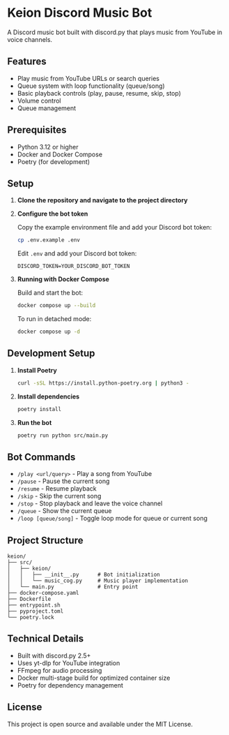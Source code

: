 # Keion Discord Music Bot

A Discord music bot built with discord.py that plays music from YouTube in voice channels.

## Features

- Play music from YouTube URLs or search queries
- Queue system with loop functionality (queue/song)
- Basic playback controls (play, pause, resume, skip, stop)
- Volume control
- Queue management

## Prerequisites

- Python 3.12 or higher
- Docker and Docker Compose
- Poetry (for development)

## Setup

1. **Clone the repository and navigate to the project directory**

2. **Configure the bot token**

   Copy the example environment file and add your Discord bot token:

   ```bash
   cp .env.example .env
   ```

   Edit `.env` and add your Discord bot token:
   ```
   DISCORD_TOKEN=YOUR_DISCORD_BOT_TOKEN
   ```

3. **Running with Docker Compose**

   Build and start the bot:
   ```bash
   docker compose up --build
   ```

   To run in detached mode:
   ```bash
   docker compose up -d
   ```

## Development Setup

1. **Install Poetry**
   ```bash
   curl -sSL https://install.python-poetry.org | python3 -
   ```

2. **Install dependencies**
   ```bash
   poetry install
   ```

3. **Run the bot**
   ```bash
   poetry run python src/main.py
   ```

## Bot Commands

- `/play <url/query>` - Play a song from YouTube
- `/pause` - Pause the current song
- `/resume` - Resume playback
- `/skip` - Skip the current song
- `/stop` - Stop playback and leave the voice channel
- `/queue` - Show the current queue
- `/loop [queue/song]` - Toggle loop mode for queue or current song

## Project Structure

```
keion/
├── src/
│   ├── keion/
│   │   ├── __init__.py      # Bot initialization
│   │   └── music_cog.py     # Music player implementation
│   └── main.py              # Entry point
├── docker-compose.yaml
├── Dockerfile
├── entrypoint.sh
├── pyproject.toml
└── poetry.lock
```

## Technical Details

- Built with discord.py 2.5+
- Uses yt-dlp for YouTube integration
- FFmpeg for audio processing
- Docker multi-stage build for optimized container size
- Poetry for dependency management

## License

This project is open source and available under the MIT License.
